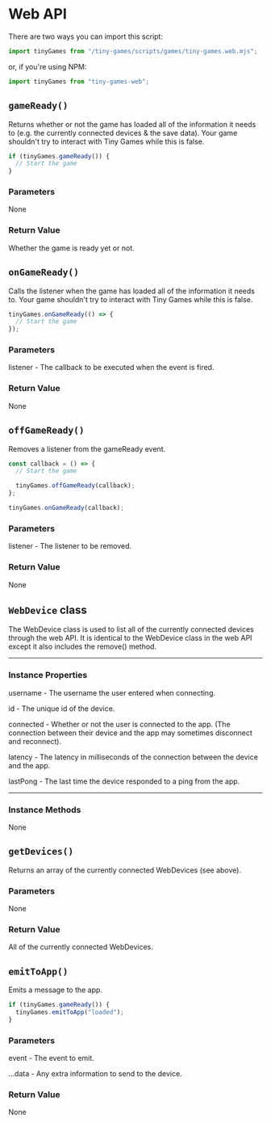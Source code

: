 # Web API

There are two ways you can import this script:

```js
import tinyGames from "/tiny-games/scripts/games/tiny-games.web.mjs";
```

or, if you're using NPM:

```js
import tinyGames from "tiny-games-web";
```


## ``gameReady()``

Returns whether or not the game has loaded all of the information it needs to (e.g. the currently connected devices & the save data). Your game shouldn't try to interact with Tiny Games while this is false.

```js
if (tinyGames.gameReady()) {
  // Start the game
}
```

### Parameters

None

### Return Value <Badge type="info" text="boolean" />

Whether the game is ready yet or not.


## ``onGameReady()``

Calls the listener when the game has loaded all of the information it needs to. Your game shouldn't try to interact with Tiny Games while this is false.

```js
tinyGames.onGameReady(() => {
  // Start the game
});
```

### Parameters

listener <Badge type="info" text="() => void" /> - The callback to be executed when the event is fired.

### Return Value

None


## ``offGameReady()``

Removes a listener from the gameReady event.

```js
const callback = () => {
  // Start the game

  tinyGames.offGameReady(callback);
};

tinyGames.onGameReady(callback);
```

### Parameters

listener <Badge type="info" text="() => void" /> - The listener to be removed.

### Return Value

None


## ``WebDevice`` class

The WebDevice class is used to list all of the currently connected devices through the web API. It is identical to the WebDevice class in the web API except it also includes the remove() method.

-----------------------

### Instance Properties

username <Badge type="info" text="string" /> - The username the user entered when connecting.

id <Badge type="info" text="string" /> - The unique id of the device.

connected <Badge type="info" text="boolean" /> - Whether or not the user is connected to the app. (The connection between their device and the app may sometimes disconnect and reconnect).

latency <Badge type="info" text="number" /> - The latency in milliseconds of the connection between the device and the app.

lastPong <Badge type="info" text="number" /> - The last time the device responded to a ping from the app.

-----------------------

### Instance Methods

None


## ``getDevices()``

Returns an array of the currently connected WebDevices (see above).

### Parameters

None

### Return Value <Badge type="info" text="WebDevice[]" />

All of the currently connected WebDevices.


## ``emitToApp()``

Emits a message to the app.

```js
if (tinyGames.gameReady()) {
  tinyGames.emitToApp("loaded");
}
```

### Parameters

event <Badge type="info" text="string" /> - The event to emit.

...data <Badge type="info" text="any[]" /> - Any extra information to send to the device.

### Return Value

None

